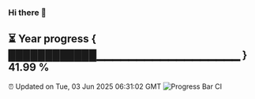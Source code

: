 ### Hi there 👋
⏳ Year progress { ████████████▁▁▁▁▁▁▁▁▁▁▁▁▁▁▁▁▁▁ } 41.99 %
---
⏰ Updated on Tue, 03 Jun 2025 06:31:02 GMT
![Progress Bar CI](https://github.com/liununu/liununu/workflows/Progress%20Bar%20CI/badge.svg)
